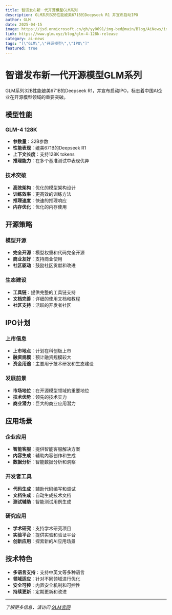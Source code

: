 ```yaml
---
title: 智谱发布新一代开源模型GLM系列
description: GLM系列32B性能媲美671B的Deepseek R1 并宣布启动IPO
author: GLM
date: 2025-04-15
image: https://jsd.onmicrosoft.cn/gh/yy0691/img-bed@main/Blog/AiNews/img_v3_02lc_f36c76d5-3388-4a63-9635-abff8b395f4g.jpg
link: https://www.glm.xyz/blog/glm-4-128k-release
category: ai-news
tags: "[\"GLM\",\"开源模型\",\"IPO\"]"
featured: true
---
```





# 智谱发布新一代开源模型GLM系列

GLM系列32B性能媲美671B的Deepseek R1，并宣布启动IPO，标志着中国AI企业在开源模型领域的重要突破。

## 模型性能

### GLM-4 128K
- **参数量**：32B参数
- **性能表现**：媲美671B的Deepseek R1
- **上下文长度**：支持128K tokens
- **推理能力**：在多个基准测试中表现优异

### 技术突破
- **高效架构**：优化的模型架构设计
- **训练效率**：更高效的训练方法
- **推理速度**：快速的推理响应
- **内存优化**：优化的内存使用

## 开源策略

### 模型开源
- **完全开源**：模型权重和代码完全开源
- **商业友好**：支持商业使用
- **社区驱动**：鼓励社区贡献和改进

### 生态建设
- **工具链**：提供完整的工具链支持
- **文档完善**：详细的使用文档和教程
- **社区支持**：活跃的开发者社区

## IPO计划

### 上市信息
- **上市地点**：计划在科创板上市
- **融资规模**：预计融资规模较大
- **资金用途**：主要用于技术研发和生态建设

### 发展前景
- **市场地位**：在开源模型领域的重要地位
- **技术优势**：领先的技术实力
- **商业潜力**：巨大的商业应用潜力

## 应用场景

### 企业应用
- **智能客服**：提供智能客服解决方案
- **内容生成**：辅助内容创作和生成
- **数据分析**：智能数据分析和洞察

### 开发者工具
- **代码生成**：辅助代码编写和调试
- **文档生成**：自动生成技术文档
- **测试辅助**：智能测试用例生成

### 研究应用
- **学术研究**：支持学术研究项目
- **实验平台**：提供实验和验证平台
- **创新应用**：探索新的AI应用场景

## 技术特色

- **多语言支持**：支持中英文等多种语言
- **领域适应**：针对不同领域进行优化
- **安全可控**：内置安全机制和可控性
- **持续更新**：定期更新和改进

---

*了解更多信息，请访问 [GLM官网](https://www.glm.xyz/blog/glm-4-128k-release)*